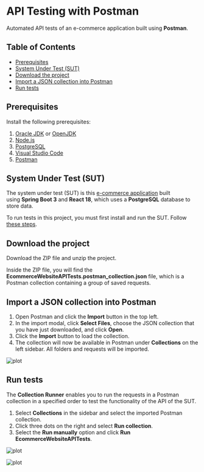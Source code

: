 # API Testing with Postman

Automated API tests of an e-commerce application built using **Postman**.

## Table of Contents

- [Prerequisites](#prerequisites)
- [System Under Test (SUT)](#system-under-test-sut)
- [Download the project](#download-the-project)
- [Import a JSON collection into Postman](#import-a-json-collection-into-postman)
- [Run tests](#run-tests)

## Prerequisites

Install the following prerequisites:

1. [Oracle JDK](https://www.oracle.com/java/technologies/downloads/) or [OpenJDK](https://openjdk.org/)
2. [Node.js](https://nodejs.org/en/)
3. [PostgreSQL](https://www.postgresql.org/download/)
4. [Visual Studio Code](https://code.visualstudio.com/download)
5. [Postman](https://www.postman.com/downloads/)

## System Under Test (SUT)

The system under test (SUT) is this [e-commerce application](https://github.com/mgrybel/ecommerce-website) built using **Spring Boot 3** and **React 18**, which uses a **PostgreSQL** database to store data.

To run tests in this project, you must first install and run the SUT. Follow [these steps](https://github.com/mgrybel/ecommerce-website/blob/master/README.md).

## Download the project

Download the ZIP file and unzip the project.

Inside the ZIP file, you will find the
**EcommerceWebsiteAPITests.postman_collection.json** file, which is a Postman collection containing a group of saved requests.

## Import a JSON collection into Postman

1. Open Postman and click the **Import** button in the top left.
2. In the import modal, click **Select Files**, choose the JSON collection that you have just downloaded, and click **Open**.
3. Click the **Import** button to load the collection.
4. The collection will now be available in Postman under **Collections** on the left sidebar. All folders and requests will be imported.

![plot](https://github.com/mgrybel/api-testing-postman/blob/master/images/step1.png?raw=true)

## Run tests

The **Collection Runner** enables you to run the requests in a Postman collection in a specified order to test the functionality of the API of the SUT.

1. Select **Collections** in the sidebar and select the imported Postman collection.
2. Click three dots on the right and select **Run collection**.
3. Select the **Run manually** option and click **Run EcommerceWebsiteAPITests**.

![plot](https://github.com/mgrybel/api-testing-postman/blob/master/images/step2.png?raw=true)

![plot](https://github.com/mgrybel/api-testing-postman/blob/master/images/step3.png?raw=true)
